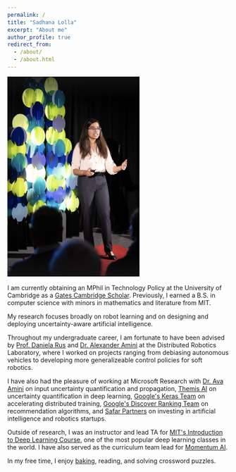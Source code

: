 ```yaml
---
permalink: /
title: "Sadhana Lolla"
excerpt: "About me"
author_profile: true
redirect_from: 
  - /about/
  - /about.html
---
```

<p float="left">
<img src='/images/ted_action.png' width='300'>
</p>

I am currently obtaining an MPhil in Technology Policy at the University of Cambridge as a [Gates Cambridge Scholar](https://news.mit.edu/2024/sadhana-lolla-gates-cambridge-scholar-0227). Previously, I earned a B.S. in computer science with minors in mathematics and literature from MIT. 

My research focuses broadly on robot learning and on designing and deploying uncertainty-aware artificial intelligence. 

Throughout my undergraduate career, I am fortunate to have been advised by [Prof. Daniela Rus](http://danielarus.csail.mit.edu/) and [Dr. Alexander Amini](https://www.mit.edu/~amini/) at the Distributed Robotics Laboratory, where I worked on projects ranging from debiasing autonomous vehicles to developing more generalizeable control policies for soft robotics. 

I have also had the pleasure of working at Microsoft Research with [Dr. Ava Amini](https://avaamini.com/) on input uncertainty quantification and propagation, [Themis AI](https://themisai.io/) on uncertainty quantification in deep learning, [Google's Keras Team](https://keras.io/) on accelerating distributed training,  [Google's Discover Ranking Team](https://developers.google.com/search/docs/appearance/google-discover) on recommendation algorithms, and [Safar Partners](https://www.safar.partners/) on investing in artificial intelligence and robotics startups. 

Outside of research, I was an instructor and lead TA for [MIT's Introduction to Deep Learning Course](http://introtodeeplearning.com/), one of the most popular deep learning classes in the world. I have also served as the curriculum team lead for [Momentum AI](https://momentumai.org/).

In my free time, I enjoy [baking](https://www.instagram.com/lollabytes/), reading, and solving crossword puzzles.  
